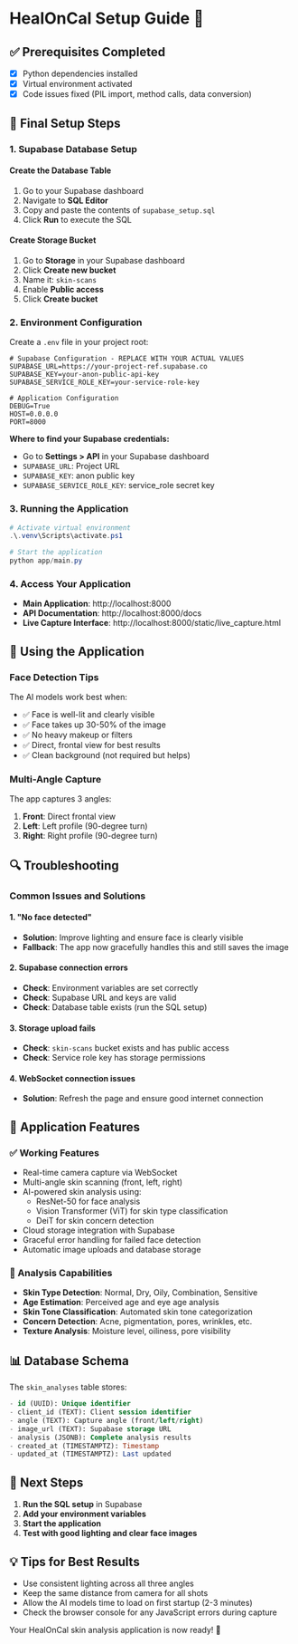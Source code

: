 # HealOnCal Setup Guide 🚀

## ✅ Prerequisites Completed
- [x] Python dependencies installed
- [x] Virtual environment activated
- [x] Code issues fixed (PIL import, method calls, data conversion)

## 🔧 Final Setup Steps

### 1. **Supabase Database Setup**

#### Create the Database Table
1. Go to your Supabase dashboard
2. Navigate to **SQL Editor**
3. Copy and paste the contents of `supabase_setup.sql`
4. Click **Run** to execute the SQL

#### Create Storage Bucket
1. Go to **Storage** in your Supabase dashboard
2. Click **Create new bucket**
3. Name it: `skin-scans`
4. Enable **Public access**
5. Click **Create bucket**

### 2. **Environment Configuration**

Create a `.env` file in your project root:

```env
# Supabase Configuration - REPLACE WITH YOUR ACTUAL VALUES
SUPABASE_URL=https://your-project-ref.supabase.co
SUPABASE_KEY=your-anon-public-api-key
SUPABASE_SERVICE_ROLE_KEY=your-service-role-key

# Application Configuration
DEBUG=True
HOST=0.0.0.0
PORT=8000
```

**Where to find your Supabase credentials:**
- Go to **Settings > API** in your Supabase dashboard
- `SUPABASE_URL`: Project URL
- `SUPABASE_KEY`: anon public key  
- `SUPABASE_SERVICE_ROLE_KEY`: service_role secret key

### 3. **Running the Application**

```powershell
# Activate virtual environment
.\.venv\Scripts\activate.ps1

# Start the application
python app/main.py
```

### 4. **Access Your Application**

- **Main Application**: http://localhost:8000
- **API Documentation**: http://localhost:8000/docs  
- **Live Capture Interface**: http://localhost:8000/static/live_capture.html

## 📱 Using the Application

### Face Detection Tips
The AI models work best when:
- ✅ Face is well-lit and clearly visible
- ✅ Face takes up 30-50% of the image
- ✅ No heavy makeup or filters
- ✅ Direct, frontal view for best results
- ✅ Clean background (not required but helps)

### Multi-Angle Capture
The app captures 3 angles:
1. **Front**: Direct frontal view
2. **Left**: Left profile (90-degree turn)  
3. **Right**: Right profile (90-degree turn)

## 🔍 Troubleshooting

### Common Issues and Solutions

#### 1. "No face detected"
- **Solution**: Improve lighting and ensure face is clearly visible
- **Fallback**: The app now gracefully handles this and still saves the image

#### 2. Supabase connection errors
- **Check**: Environment variables are set correctly
- **Check**: Supabase URL and keys are valid
- **Check**: Database table exists (run the SQL setup)

#### 3. Storage upload fails
- **Check**: `skin-scans` bucket exists and has public access
- **Check**: Service role key has storage permissions

#### 4. WebSocket connection issues
- **Solution**: Refresh the page and ensure good internet connection

## 🎯 Application Features

### ✅ Working Features
- Real-time camera capture via WebSocket
- Multi-angle skin scanning (front, left, right)
- AI-powered skin analysis using:
  - ResNet-50 for face analysis
  - Vision Transformer (ViT) for skin type classification  
  - DeiT for skin concern detection
- Cloud storage integration with Supabase
- Graceful error handling for failed face detection
- Automatic image uploads and database storage

### 🔬 Analysis Capabilities
- **Skin Type Detection**: Normal, Dry, Oily, Combination, Sensitive
- **Age Estimation**: Perceived age and eye age analysis
- **Skin Tone Classification**: Automated skin tone categorization
- **Concern Detection**: Acne, pigmentation, pores, wrinkles, etc.
- **Texture Analysis**: Moisture level, oiliness, pore visibility

## 📊 Database Schema

The `skin_analyses` table stores:
```sql
- id (UUID): Unique identifier
- client_id (TEXT): Client session identifier  
- angle (TEXT): Capture angle (front/left/right)
- image_url (TEXT): Supabase storage URL
- analysis (JSONB): Complete analysis results
- created_at (TIMESTAMPTZ): Timestamp
- updated_at (TIMESTAMPTZ): Last updated
```

## 🚀 Next Steps

1. **Run the SQL setup** in Supabase
2. **Add your environment variables**
3. **Start the application**
4. **Test with good lighting and clear face images**

## 💡 Tips for Best Results

- Use consistent lighting across all three angles
- Keep the same distance from camera for all shots
- Allow the AI models time to load on first startup (2-3 minutes)
- Check the browser console for any JavaScript errors during capture

Your HealOnCal skin analysis application is now ready! 🎉 